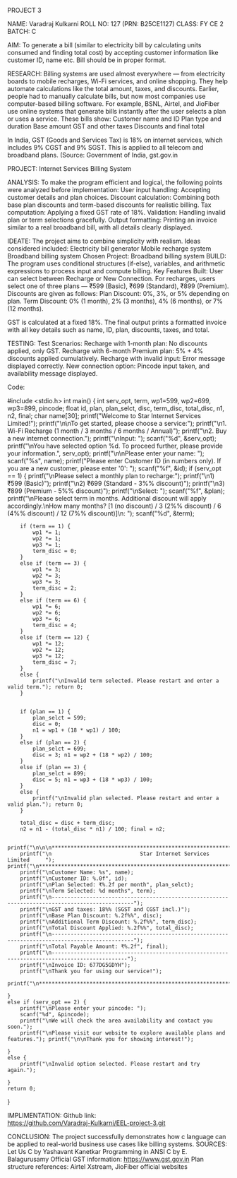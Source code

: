 PROJECT 3

NAME: Varadraj Kulkarni
ROLL NO: 127 (PRN: B25CE1127)
CLASS: FY CE 2
BATCH: C

AIM: To generate a bill (similar to electricity bill by calculating units consumed and finding total cost) by accepting customer information like customer ID, name etc. Bill should be in proper format.

RESEARCH:
Billing systems are used almost everywhere — from electricity boards to mobile recharges, Wi-Fi services, and online shopping.
 They help automate calculations like the total amount, taxes, and discounts. Earlier, people had to manually calculate bills, but now most companies use computer-based billing software.
For example, BSNL, Airtel, and JioFiber use online systems that generate bills instantly after the user selects a plan or uses a service. These bills show:
Customer name and ID
Plan type and duration
Base amount
GST and other taxes
Discounts and final total


In India, GST (Goods and Services Tax) is 18% on internet services, which includes 9% CGST and 9% SGST. This is applied to all telecom and broadband plans.
 (Source: Government of India, gst.gov.in


PROJECT: Internet Services Billing System

ANALYSIS:
To make the program efficient and logical, the following points were analyzed before implementation:
User input handling: Accepting customer details and plan choices.
Discount calculation: Combining both base plan discounts and term-based discounts for realistic billing.
Tax computation: Applying a fixed GST rate of 18%.
Validation: Handling invalid plan or term selections gracefully.
Output formatting: Printing an invoice similar to a real broadband bill, with all details clearly displayed.


IDEATE:
The project aims to combine simplicity with realism.
 Ideas considered included:
Electricity bill generator
Mobile recharge system
Broadband billing system
Chosen Project: Broadband billing system
BUILD:
The program uses conditional structures (if-else), variables, and arithmetic expressions to process input and compute billing.
Key Features Built:
User can select between Recharge or New Connection.
For recharges, users select one of three plans — ₹599 (Basic), ₹699 (Standard), ₹899 (Premium).
Discounts are given as follows:
Plan Discount: 0%, 3%, or 5% depending on plan.
Term Discount: 0% (1 month), 2% (3 months), 4% (6 months), or 7% (12 months).


GST is calculated at a fixed 18%.
The final output prints a formatted invoice with all key details such as name, ID, plan, discounts, taxes, and total.


TESTING:
Test Scenarios:
Recharge with 1-month plan: No discounts applied, only GST.
Recharge with 6-month Premium plan: 5% + 4% discounts applied cumulatively.
Recharge with invalid input: Error message displayed correctly.
New connection option: Pincode input taken, and availability message displayed.

Code:

#include <stdio.h>
int main() {
    int serv_opt, term, wp1=599, wp2=699, wp3=899, pincode;
    float id, plan, plan_selct, disc, term_disc, total_disc, n1, n2, final;
    char name[30]; printf("Welcome to Star Internet Services Limited!"); 
    printf("\n\nTo get started, please choose a service:"); 
    printf("\n1. Wi-Fi Recharge (1 month / 3 months / 6 months / Annual)"); 
    printf("\n2. Buy a new internet connection."); 
    printf("\nInput: "); 
    scanf("%d", &serv_opt); 
    printf("\nYou have selected option %d. To proceed further, please provide your information.", serv_opt); 
    printf("\n\nPlease enter your name: "); 
    scanf("%s", name); printf("Please enter Customer ID (in numbers only). If you are a new customer, please enter '0': "); 
    scanf("%f", &id); 
    if (serv_opt == 1) { 
        printf("\nPlease select a monthly plan to recharge:"); 
        printf("\n1) ₹599 (Basic)"); 
        printf("\n2) ₹699 (Standard - 3%% discount)"); 
        printf("\n3) ₹899 (Premium - 5%% discount)"); 
        printf("\nSelect: "); 
        scanf("%f", &plan); 
        printf("\nPlease select term in months. Additional discount will apply accordingly.\nHow many months? [1 (no discount) / 3 (2%% discount) / 6 (4%% discount) / 12 (7%% discount)]\n: "); 
        scanf("%d", &term); 
        
        if (term == 1) { 
            wp1 *= 1; 
            wp2 *= 1; 
            wp3 *= 1; 
            term_disc = 0;
        } 
        else if (term == 3) { 
            wp1 *= 3; 
            wp2 *= 3; 
            wp3 *= 3; 
            term_disc = 2;
        } 
        else if (term == 6) { 
            wp1 *= 6; 
            wp2 *= 6; 
            wp3 *= 6; 
            term_disc = 4; 
        } 
        else if (term == 12) { 
            wp1 *= 12; 
            wp2 *= 12; 
            wp3 *= 12; 
            term_disc = 7; 
        } 
        else { 
            printf("\nInvalid term selected. Please restart and enter a valid term."); return 0; 
        } 
        
        
        if (plan == 1) { 
            plan_selct = 599; 
            disc = 0; 
            n1 = wp1 + (18 * wp1) / 100; 
        } 
        else if (plan == 2) { 
            plan_selct = 699; 
            disc = 3; n1 = wp2 + (18 * wp2) / 100; 
        } 
        else if (plan == 3) { 
            plan_selct = 899; 
            disc = 5; n1 = wp3 + (18 * wp3) / 100; 
        } 
        else { 
            printf("\nInvalid plan selected. Please restart and enter a valid plan."); return 0; 
        } 
        
        total_disc = disc + term_disc; 
        n2 = n1 - (total_disc * n1) / 100; final = n2;
        
        printf("\n\n\n************************************************************************************************"); 
        printf("\n                            Star Internet Services Limited     "); printf("\n*************************************************************************************************"); 
        printf("\nCustomer Name: %s", name); 
        printf("\nCustomer ID: %.0f", id); 
        printf("\nPlan Selected: ₹%.2f per month", plan_selct); 
        printf("\nTerm Selected: %d months", term); 
        printf("\n------------------------------------------------------------------------------------------------"); 
        printf("\nGST and taxes: 18%% (SGST and CGST incl.)"); 
        printf("\nBase Plan Discount: %.2f%%", disc); 
        printf("\nAdditional Term Discount: %.2f%%", term_disc); 
        printf("\nTotal Discount Applied: %.2f%%", total_disc); 
        printf("\n------------------------------------------------------------------------------------------------"); 
        printf("\nTotal Payable Amount: ₹%.2f", final); 
        printf("\n----------------------------------------------------------------------------------------------"); 
        printf("\nInvoice ID: 677DG5GDYH"); 
        printf("\nThank you for using our service!"); 
        printf("\n************************************************************************************************"); 
        
    } 
    else if (serv_opt == 2) { 
        printf("\nPlease enter your pincode: "); 
        scanf("%d", &pincode); 
        printf("\nWe will check the area availability and contact you soon."); 
        printf("\nPlease visit our website to explore available plans and features."); printf("\n\nThank you for showing interest!"); 
        
    } 
    else { 
        printf("\nInvalid option selected. Please restart and try again."); 
        
    } 
    return 0; 
    
}



IMPLIMENTATION:
Github link:  
https://github.com/Varadraj-Kulkarni/EEL-project-3.git


CONCLUSION:
The project successfully demonstrates how c language can be applied to real-world business use cases like billing systems.
      SOURCES:
      Let Us C by Yashavant Kanetkar
      Programming in ANSI C by E. Balagurusamy
      Official GST information: https://www.gst.gov.in
      Plan structure references: Airtel Xstream, JioFiber official websites

